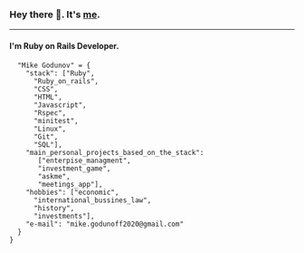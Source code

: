 ### Hey there 👋. It's [me](https://github.com/Mike2022SPB).
* * *
#### I'm Ruby on Rails Developer.
```
  "Mike Godunov" = {  
    "stack": ["Ruby", 
      "Ruby_on_rails", 
      "CSS", 
      "HTML", 
      "Javascript", 
      "Rspec", 
      "minitest", 
      "Linux", 
      "Git", 
      "SQL"],  
    "main_personal_projects_based_on_the_stack": 
       ["enterpise_managment", 
       "investment_game", 
       "askme", 
       "meetings_app"],  
    "hobbies": ["economic", 
      "international_bussines_law", 
      "history", 
      "investments"],  
    "e-mail": "mike.godunoff2020@gmail.com"  
  }  
}  
```
